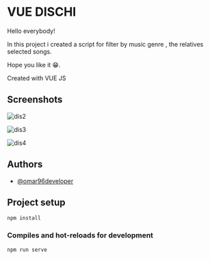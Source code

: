 
# VUE DISCHI
Hello everybody!  


In this project i created a script for filter by music genre , the relatives selected songs. 

Hope you like it 😁.

Created with VUE JS




## Screenshots
![dis2](https://user-images.githubusercontent.com/84162621/170790352-b7538a1d-57e1-4249-abcb-0d6a540de445.png)

![dis3](https://user-images.githubusercontent.com/84162621/170790358-09316c17-04c7-4ecc-bd7c-f3a02214de73.png)

![dis4](https://user-images.githubusercontent.com/84162621/170790366-de8cb477-bfb9-4e55-bfe6-8d544eb78b5a.png)


## Authors

- [@omar96developer](https://github.com/omar96developer)



## Project setup
```
npm install
```

### Compiles and hot-reloads for development
```
npm run serve
```

